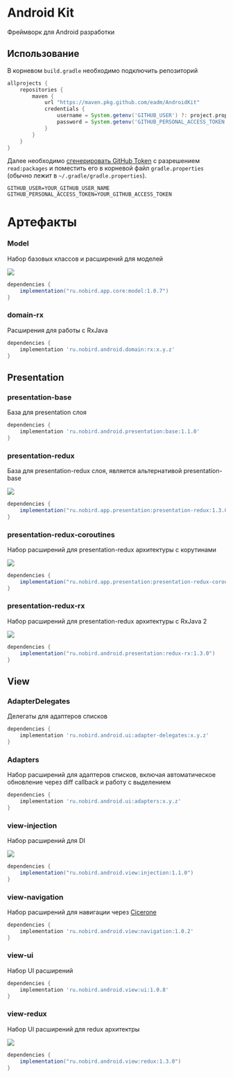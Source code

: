 # Android Kit
Фреймворк для Android разработки

## Использование

В корневом `build.gradle` необходимо подключить репозиторий
```groovy
allprojects {
    repositories {
        maven { 
            url "https://maven.pkg.github.com/eadm/AndroidKit"
            credentials {
                username = System.getenv('GITHUB_USER') ?: project.properties['GITHUB_USER']
                password = System.getenv('GITHUB_PERSONAL_ACCESS_TOKEN') ?: project.properties['GITHUB_PERSONAL_ACCESS_TOKEN']
            }
        }
    }
}
```

Далее необходимо [сгенерировать GitHub Token](https://github.com/settings/tokens/new) с разрешением `read:packages` и поместить его в корневой файл `gradle.properties` (обычно лежит в `~/.gradle/gradle.properties`).
```
GITHUB_USER=YOUR_GITHUB_USER_NAME
GITHUB_PERSONAL_ACCESS_TOKEN=YOUR_GITHUB_ACCESS_TOKEN
```

# Артефакты

### Model
Набор базовых классов и расширений для моделей

![](https://img.shields.io/static/v1?label=core:model&message=1.0.7&color=blue)

```groovy
dependencies {
    implementation("ru.nobird.app.core:model:1.0.7")
}
```

### domain-rx

Расширения для работы с RxJava

```groovy
dependencies {
    implementation 'ru.nobird.android.domain:rx:x.y.z'
}
```

## Presentation

### presentation-base
База для presentation слоя

```groovy
dependencies {
    implementation 'ru.nobird.android.presentation:base:1.1.0'
}
```

### presentation-redux
База для presentation-redux слоя, является альтернативой presentation-base

![](https://img.shields.io/static/v1?label=presentation:presentation-redux&message=1.3.0&color=blue)

```groovy
dependencies {
    implementation("ru.nobird.app.presentation:presentation-redux:1.3.0")
}
```

### presentation-redux-coroutines
Набор расширений для presentation-redux архитектуры с корутинами

![](https://img.shields.io/static/v1?label=presentation:presentation-redux-coroutines&message=1.3.0&color=blue)

```groovy
dependencies {
    implementation("ru.nobird.app.presentation:presentation-redux-coroutines:1.3.0")
}
```

### presentation-redux-rx
Набор расширений для presentation-redux архитектуры с RxJava 2

![](https://img.shields.io/static/v1?label=presentation:redux-rx&message=1.3.0&color=blue)

```groovy
dependencies {
    implementation("ru.nobird.android.presentation:redux-rx:1.3.0")
}
```

## View

### AdapterDelegates

Делегаты для адаптеров списков

```groovy
dependencies {
    implementation 'ru.nobird.android.ui:adapter-delegates:x.y.z'
}
```

### Adapters

Набор расширений для адаптеров списков, включая автоматическое обновление через diff callback и работу с выделением

```groovy
dependencies {
    implementation 'ru.nobird.android.ui:adapters:x.y.z'
}
```

### view-injection

Набор расширений для DI

![](https://img.shields.io/static/v1?label=view:injection&message=1.1.0&color=blue)

```groovy
dependencies {
    implementation("ru.nobird.android.view:injection:1.1.0")
}
```

### view-navigation

Набор расширений для навигации через [Cicerone](https://github.com/terrakok/Cicerone)

```groovy
dependencies {
    implementation 'ru.nobird.android.view:navigation:1.0.2'
}
```

### view-ui

Набор UI расширений

```groovy
dependencies {
    implementation 'ru.nobird.android.view:ui:1.0.8'
}
```

### view-redux

Набор UI расширений для redux архитектры

![](https://img.shields.io/static/v1?label=view:redux&message=1.3.0&color=blue)

```groovy
dependencies {
    implementation("ru.nobird.android.view:redux:1.3.0")
}
```
